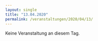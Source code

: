 ```yaml
---
layout: single
title: "13.04.2020"
permalink: /veranstaltungen/2020/04/13/
---
```


Keine Veranstaltung an diesem Tag.
